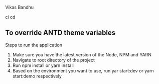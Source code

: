 Vikas Bandhu

ci cd

## To override ANTD theme variables
Steps to run the application
1. Make sure you have the latest version of the Node, NPM and YARN
2. Navigate to root directory of the project
3. Run npm install or yarn install
4. Based on the environment you want to use, run yar start:dev or yarn start:demo respectively